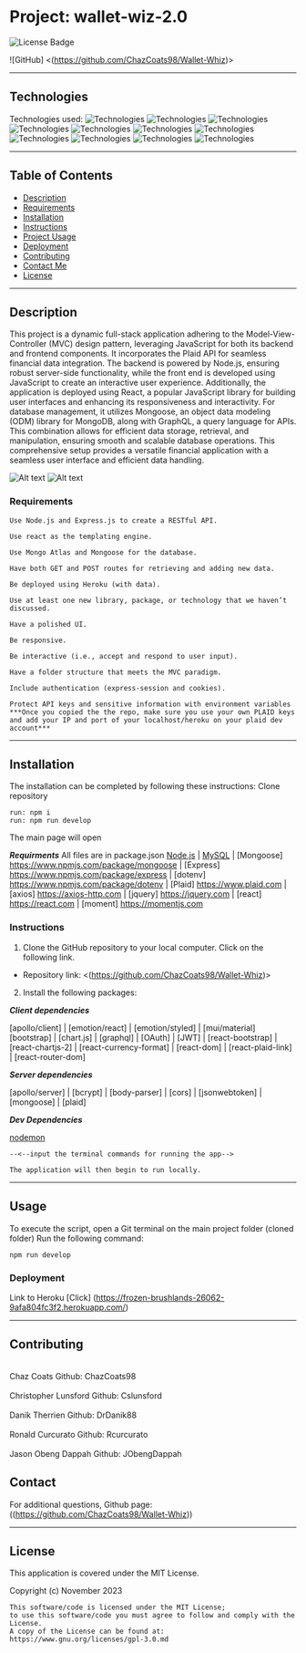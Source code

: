# Project: wallet-wiz-2.0

 ![License Badge](https://img.shields.io/badge/License-MIT%20License-blue)

![GitHub]
 <(https://github.com/ChazCoats98/Wallet-Whiz)>

***

## Technologies

Technologies used:
![Technologies](https://img.shields.io/badge/-Git-F05032?logo=Git&logoColor=white)
![Technologies](https://img.shields.io/badge/-JavaScript-007396?logo=JavaScript&logoColor=white)
![Technologies](https://img.shields.io/badge/-Node.js-339933?logo=Node.js&logoColor=white)
![Technologies](https://img.shields.io/badge/-npm-CB3837?logo=npm&logoColor=white)
![Technologies](https://img.shields.io/badge/-Plaid-000000?logo=PLAID&logoColor=white)
![Technologies](https://img.shields.io/badge/-jQuery-000000?logo=JQuery&logoColor=white)
![Technologies](https://img.shields.io/badge/-React-000000?logo=JQuery&logoColor=white)
![Technologies](https://img.shields.io/badge/-Graphql-000000?logo=JQuery&logoColor=white)
![Technologies](https://img.shields.io/badge/-Mongoose-000000?logo=JQuery&logoColor=white)
![Technologies](https://img.shields.io/badge/-JWT-000000?logo=JQuery&logoColor=white)
![Technologies](https://img.shields.io/badge/-OAuth-000000?logo=JQuery&logoColor=white)

***

## Table of Contents
- [Description](#description)
- [Requirements](#requierments)
- [Installation](#installation)
- [Instructions](#instructions)
- [Project Usage](#usage)
- [Deployment](#deployment)
- [Contributing](#contributing)
- [Contact Me](#contact)
- [License](#license)

***

## Description

This project is a dynamic full-stack application adhering to the Model-View-Controller (MVC) design pattern, leveraging JavaScript for both its backend and frontend components. It incorporates the Plaid API for seamless financial data integration. The backend is powered by Node.js, ensuring robust server-side functionality, while the front end is developed using JavaScript to create an interactive user experience. Additionally, the application is deployed using React, a popular JavaScript library for building user interfaces and enhancing its responsiveness and interactivity. For database management, it utilizes Mongoose, an object data modeling (ODM) library for MongoDB, along with GraphQL, a query language for APIs. This combination allows for efficient data storage, retrieval, and manipulation, ensuring smooth and scalable database operations. This comprehensive setup provides a versatile financial application with a seamless user interface and efficient data handling.

![Alt text](./wiz_transaction.PNG)
![Alt text](./wiz_pie.PNG)

### Requirements

```
Use Node.js and Express.js to create a RESTful API.

Use react as the templating engine.

Use Mongo Atlas and Mongoose for the database.

Have both GET and POST routes for retrieving and adding new data.

Be deployed using Heroku (with data).

Use at least one new library, package, or technology that we haven’t discussed.

Have a polished UI.

Be responsive.

Be interactive (i.e., accept and respond to user input).

Have a folder structure that meets the MVC paradigm.

Include authentication (express-session and cookies).

Protect API keys and sensitive information with environment variables
***Once you copied the the repo, make sure you use your own PLAID keys and add your IP and port of your localhost/heroku on your plaid dev account***
```
*** 

## Installation

The installation can be completed by following these instructions:
Clone repository
```
run: npm i
run: npm run develop
```
The main page will open

***Requirments***
All files are in package.json
[Node.js](https://nodejs.org/en/) | [MySQL](https://www.npmjs.com/package/mysql2) | [Mongoose] <https://www.npmjs.com/package/mongoose> | [Express] <https://www.npmjs.com/package/express> | [dotenv] <https://www.npmjs.com/package/dotenv> | [Plaid] <https://www.plaid.com> |
[axios] <https://axios-http.com> | [jquery] <https://jquery.com> | [react] <https://react.com> | [moment] <https://momentjs.com>

### Instructions

1. Clone the GitHub repository to your local computer. Click on the following link.

- Repository link: <(https://github.com/ChazCoats98/Wallet-Whiz)>

2. Install the following packages:

***Client dependencies***

[apollo/client] | [emotion/react] | [emotion/styled] | [mui/material] [bootstrap] | [chart.js] | [graphql] | [OAuth] | [JWT] | [react-bootstrap] |[react-chartjs-2] | [react-currency-format] | [react-dom] | [react-plaid-link] | [react-router-dom]

***Server dependencies***

[apollo/server] | [bcrypt] | [body-parser] | [cors] | [jsonwebtoken] | [mongoose] | [plaid]

***Dev Dependencies***

[nodemon](https://nodemon.io/)

    --<--input the terminal commands for running the app-->

    The application will then begin to run locally.

***

## Usage  

To execute the script, open a Git terminal on the main project folder (cloned folder) Run the following command: 
```
npm run develop
```

### Deployment

Link to Heroku
[Click] (https://frozen-brushlands-26062-9afa804fc3f2.herokuapp.com/)
***

## Contributing

<br>
Chaz Coats            Github: ChazCoats98
</br><br>
Christopher Lunsford  Github: Cslunsford
</br><br>
Danik Therrien        Github: DrDanik88
</br><br>
Ronald Curcurato      Github: Rcurcurato
</br><br>
Jason Obeng Dappah    Github: JObengDappah
</br>

## Contact

For additional questions, Github page:((https://github.com/ChazCoats98/Wallet-Whiz))

***

## License

This application is covered under the MIT License.

Copyright (c) November 2023  

    This software/code is licensed under the MIT License; 
    to use this software/code you must agree to follow and comply with the License.
    A copy of the License can be found at: https://www.gnu.org/licenses/gpl-3.0.md 
